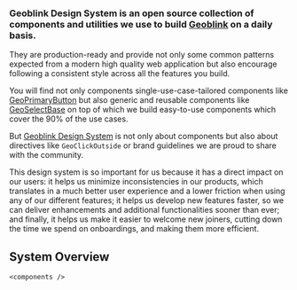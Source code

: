 ### Geoblink Design System is an open source collection of components and utilities we use to build [Geoblink](https://geoblink.com) on a daily basis.

They are production-ready and provide not only some common patterns expected
from a modern high quality web application but also encourage following a
consistent style across all the features you build.

You will find not only components single-use-case-tailored components like
[GeoPrimaryButton](./#/Elements/GeoButton?id=geoprimarybutton) but also generic
and reusable components like [GeoSelectBase](./#/Elements/GeoSelect?id=geoselectbase)
on top of which we build easy-to-use components which cover the 90% of the use
cases.

But [Geoblink Design System](./) is not only about components but also about
directives like `GeoClickOutside` or brand guidelines we are proud to share
with the community.

This design system is so important for us because it has a direct impact on our
users: it helps us minimize inconsistencies in our products, which translates
in a much better user experience and a lower friction when using any of our
different features; it helps us develop new features faster, so we can deliver
enhancements and additional functionalities sooner than ever; and finally, it
helps us make it easier to welcome new joiners, cutting down the time we spend
on onboardings, and making them more efficient.

## System Overview

```
<components />
```

